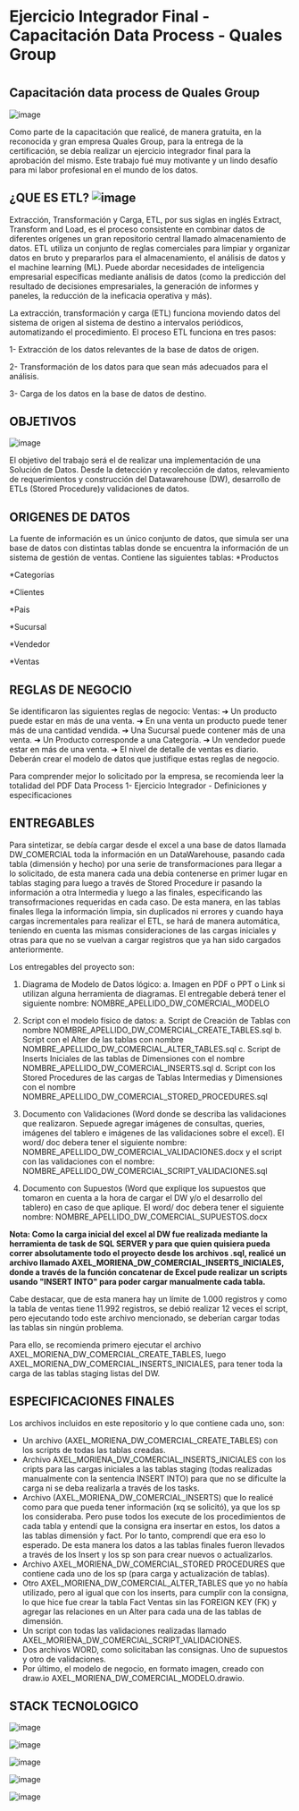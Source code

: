 # Ejercicio Integrador Final - Capacitación Data Process - Quales Group

#

## Capacitación data process de Quales Group 

![image](https://user-images.githubusercontent.com/103937102/235311000-95134c7f-36af-4a1e-87d4-1bea05819799.png)

Como parte de la capacitación que realicé, de manera gratuita, en la reconocida y gran empresa Quales Group, para la entrega de la certificación, se debía realizar un ejercicio integrador final para la aprobación del mismo. Este trabajo fué muy motivante y un lindo desafío para mi labor profesional en el mundo de los datos.

##

## ¿QUE ES ETL? ![image](https://user-images.githubusercontent.com/103937102/235486856-be162000-79d3-4a22-91a8-397db0ad47c8.png)

Extracción, Transformación y Carga, ETL, por sus siglas en inglés Extract, Transform and Load, es el proceso consistente en combinar datos de diferentes orígenes un gran repositorio central llamado almacenamiento de datos. ETL utiliza un conjunto de reglas comerciales para limpiar y organizar datos en bruto y prepararlos para el almacenamiento, el análisis de datos y el machine learning (ML). Puede abordar necesidades de inteligencia empresarial específicas mediante análisis de datos (como la predicción del resultado de decisiones empresariales, la generación de informes y paneles, la reducción de la ineficacia operativa y más).

La extracción, transformación y carga (ETL) funciona moviendo datos del sistema de origen al sistema de destino a intervalos periódicos, automatizando el procedimiento. El proceso ETL funciona en tres pasos:

1- Extracción de los datos relevantes de la base de datos de origen.

2- Transformación de los datos para que sean más adecuados para el análisis.

3- Carga de los datos en la base de datos de destino.

##

## OBJETIVOS 

![image](https://user-images.githubusercontent.com/103937102/235486988-3feefd19-210e-4946-a1c8-39dfc6992bbc.png)

El objetivo del trabajo será el de realizar una implementación de una Solución de Datos.
Desde la detección y recolección de datos, relevamiento de requerimientos y construcción del Datawarehouse (DW), desarrollo de ETLs (Stored Procedure)y validaciones de datos.

##

## ORIGENES DE DATOS

La fuente de información es un único conjunto de datos, que simula ser una base de datos con distintas tablas donde se encuentra la información de un sistema de gestión de ventas.
Contiene las siguientes tablas:
*Productos

*Categorías

*Clientes

*Pais

*Sucursal

*Vendedor

*Ventas

##

## REGLAS DE NEGOCIO

Se identificaron las siguientes reglas de negocio:
Ventas:
➔ Un producto puede estar en más de una venta.
➔ En una venta un producto puede tener más de una cantidad vendida.
➔ Una Sucursal puede contener más de una venta.
➔ Un Producto corresponde a una Categoría.
➔ Un vendedor puede estar en más de una venta.
➔ El nivel de detalle de ventas es diario.
Deberán crear el modelo de datos que justifique estas reglas de negocio.

Para comprender mejor lo solicitado por la empresa, se recomienda leer la totalidad del PDF Data Process 1- Ejercicio Integrador - Definiciones y especificaciones


##
## ENTREGABLES

Para sintetizar, se debía cargar desde el excel a una base de datos llamada DW_COMERCIAL toda la información en un DataWarehouse, pasando cada tabla (dimensión y hecho) por una serie de transformaciones para llegar a lo solicitado, de esta manera cada una debía contenerse en primer lugar en tablas staging para luego a través de Stored Procedure ir pasando la información a otra Intermedia y luego a las finales, especificando las transofrmaciones requeridas en cada caso.
De esta manera, en las tablas finales llega la información limpia, sin duplicados ni errores y cuando haya cargas incrementales para realizar el ETL, se hará de manera automática, teniendo en cuenta las mismas consideraciones de las cargas iniciales y otras para que no se vuelvan a cargar registros que ya han sido cargados anteriormente.

Los entregables del proyecto son:

1. Diagrama de Modelo de Datos lógico:
  a. Imagen en PDF o PPT o Link si utilizan alguna herramienta de diagramas. El entregable deberá tener el siguiente nombre: NOMBRE_APELLIDO_DW_COMERCIAL_MODELO
  
2. Script con el modelo físico de datos:
  a. Script de Creación de Tablas con nombre NOMBRE_APELLIDO_DW_COMERCIAL_CREATE_TABLES.sql
  b. Script con el Alter de las tablas con nombre NOMBRE_APELLIDO_DW_COMERCIAL_ALTER_TABLES.sql
  c. Script de Inserts Iniciales de las tablas de Dimensiones con el nombre NOMBRE_APELLIDO_DW_COMERCIAL_INSERTS.sql
  d. Script con los Stored Procedures de las cargas de Tablas Intermedias y Dimensiones con el nombre NOMBRE_APELLIDO_DW_COMERCIAL_STORED_PROCEDURES.sql
  
3. Documento con Validaciones (Word donde se describa las validaciones que realizaron. Sepuede agregar imágenes de consultas, queries, imágenes del tablero e imágenes de las validaciones sobre el excel). El word/ doc debera tener el siguiente nombre:
NOMBRE_APELLIDO_DW_COMERCIAL_VALIDACIONES.docx y el script con las validaciones con el nombre: NOMBRE_APELLIDO_DW_COMERCIAL_SCRIPT_VALIDACIONES.sql

4. Documento con Supuestos (Word que explique los supuestos que tomaron en cuenta a la hora de cargar el DW y/o el desarrollo del tablero) en caso de que aplique. El word/ doc debera tener el siguiente nombre: NOMBRE_APELLIDO_DW_COMERCIAL_SUPUESTOS.docx

**Nota: Como la carga inicial del excel al DW fue realizada mediante la herramienta de task de SQL SERVER y para que quien quisiera pueda correr absolutamente todo el proyecto desde los archivos .sql, realicé un archivo llamado AXEL_MORIENA_DW_COMERCIAL_INSERTS_INICIALES, donde a través de la función concatenar de Excel pude realizar un scripts usando "INSERT INTO" para poder cargar manualmente cada tabla.**

Cabe destacar, que de esta manera hay un límite de 1.000 registros y como la tabla de ventas tiene 11.992 registros, se debió realizar 12 veces el script, pero ejecutando todo este archivo mencionado, se deberían cargar todas las tablas sin ningún problema.

Para ello, se recomienda primero ejecutar el archivo AXEL_MORIENA_DW_COMERCIAL_CREATE_TABLES, luego AXEL_MORIENA_DW_COMERCIAL_INSERTS_INICIALES, para tener toda la carga de las tablas staging listas del DW.

##

## ESPECIFICACIONES FINALES

Los archivos incluidos en este repositorio y lo que contiene cada uno, son:

* Un archivo (AXEL_MORIENA_DW_COMERCIAL_CREATE_TABLES) con los scripts de todas las tablas creadas.
* Archivo AXEL_MORIENA_DW_COMERCIAL_INSERTS_INICIALES con los cripts para las cargas iniciales a las tablas staging (todas realizadas manualmente con la sentencia INSERT INTO) para que no se dificulte la carga ni se deba realizarla a través de los tasks.
* Archivo (AXEL_MORIENA_DW_COMERCIAL_INSERTS) que lo realicé como para que pueda tener información (xq se solicitó), ya que los sp los consideraba. Pero puse todos los execute de los procedimientos de cada tabla y entendí que la consigna era insertar en estos, los datos a las tablas dimensión y fact. Por lo tanto, comprendí que era eso lo esperado. De esta manera los datos a las tablas finales fueron llevados a través de los Insert y los sp son para crear nuevos o actualizarlos.
* Archivo AXEL_MORIENA_DW_COMERCIAL_STORED PROCEDURES que contiene cada uno de los sp (para carga y actualización de tablas).
* Otro AXEL_MORIENA_DW_COMERCIAL_ALTER_TABLES que yo no había utilizado, pero al igual que con los inserts, para cumplir con la consigna, lo que hice fue crear la tabla Fact Ventas sin las FOREIGN KEY (FK) y agregar las relaciones en un Alter para cada una de las tablas de dimensión.
* Un script con todas las validaciones realizadas llamado AXEL_MORIENA_DW_COMERCIAL_SCRIPT_VALIDACIONES.
* Dos archivos WORD, como solicitaban las consignas. Uno de supuestos y otro de validaciones.
* Por último, el modelo de negocio, en formato imagen, creado con draw.io AXEL_MORIENA_DW_COMERCIAL_MODELO.drawio.

##

## STACK TECNOLOGICO

![image](https://user-images.githubusercontent.com/103937102/235487225-735ddfae-23c9-44f8-8a9b-620554e5b4a6.png)

![image](https://user-images.githubusercontent.com/103937102/235487191-c16daedc-f141-42ba-9e9f-f071da0771ad.png)

![image](https://user-images.githubusercontent.com/103937102/235487342-2c396a0d-b01d-409e-ba47-7b7dfa76cf55.png)

![image](https://user-images.githubusercontent.com/103937102/235487284-6f29ae72-b0b6-4ef8-8b63-9479bb262486.png)

![image](https://user-images.githubusercontent.com/103937102/235487387-2d716c3a-5c3a-4531-8340-15afb6a8cf86.png)

